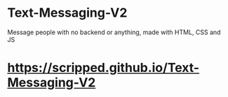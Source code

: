 # Text-Messaging-V2

Message people with no backend or anything, made with HTML, CSS and JS

# https://scripped.github.io/Text-Messaging-V2
